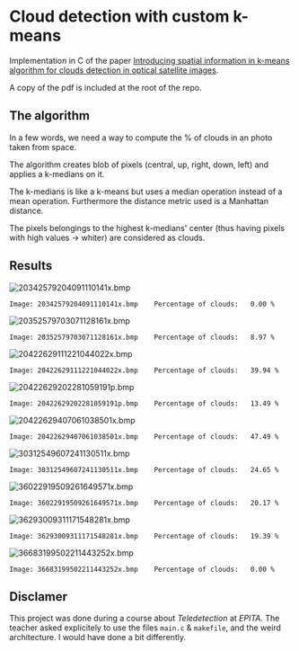 # Cloud detection with custom k-means

Implementation in C of the paper
[Introducing spatial information in k-means algorithm for clouds detection in optical satellite images](http://adsabs.harvard.edu/abs/2001SPIE.4168...67B).

A copy of the pdf is included at the root of the repo.

## The algorithm

In a few words, we need a way to compute the % of clouds in an photo taken from space.

The algorithm creates blob of pixels (central, up, right, down, left) and applies
a k-medians on it.

The k-medians is like a k-means but uses a median operation instead of a mean
operation. Furthermore the distance metric used is a Manhattan distance.

The pixels belongings to the highest k-medians' center (thus having pixels with
high values -> whiter) are considered as clouds.

## Results

![20342579204091110141x.bmp](IMAGES/20342579204091110141x.bmp)

```
Image: 20342579204091110141x.bmp	Percentage of clouds:	0.00 %
```

![20352579703071128161x.bmp](IMAGES/20352579703071128161x.bmp)

```
Image: 20352579703071128161x.bmp	Percentage of clouds:	8.97 %
```

![20422629111221044022x.bmp](IMAGES/20422629111221044022x.bmp)

```
Image: 20422629111221044022x.bmp	Percentage of clouds:	39.94 %
```

![20422629202281059191p.bmp](IMAGES/20422629202281059191p.bmp)

```
Image: 20422629202281059191p.bmp	Percentage of clouds:	13.49 %
```

![20422629407061038501x.bmp](IMAGES/20422629407061038501x.bmp)

```
Image: 20422629407061038501x.bmp	Percentage of clouds:	47.49 %
```

![30312549607241130511x.bmp](IMAGES/30312549607241130511x.bmp)

```
Image: 30312549607241130511x.bmp	Percentage of clouds:	24.65 %
```

![36022919509261649571x.bmp](IMAGES/36022919509261649571x.bmp)

```
Image: 36022919509261649571x.bmp	Percentage of clouds:	20.17 %
```

![36293009311171548281x.bmp](IMAGES/36293009311171548281x.bmp)

```
Image: 36293009311171548281x.bmp	Percentage of clouds:	19.39 %
```

![36683199502211443252x.bmp](IMAGES/36683199502211443252x.bmp)

```
Image: 36683199502211443252x.bmp	Percentage of clouds:	0.00 %
```

## Disclamer

This project was done during a course about *Teledetection* at *EPITA*. The
teacher asked explicitely to use the files `main.c` & `makefile`, and the
weird architecture. I would have done a bit differently.
